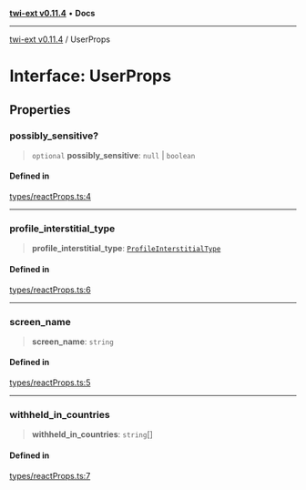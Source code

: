 [**twi-ext v0.11.4**](../README.md) • **Docs**

***

[twi-ext v0.11.4](../README.md) / UserProps

# Interface: UserProps

## Properties

### possibly\_sensitive?

> `optional` **possibly\_sensitive**: `null` \| `boolean`

#### Defined in

[types/reactProps.ts:4](https://github.com/Robot-Inventor/twi-ext/blob/03168b941ce741c510b889fc4bbe7294b3071dcd/src/types/reactProps.ts#L4)

***

### profile\_interstitial\_type

> **profile\_interstitial\_type**: [`ProfileInterstitialType`](../type-aliases/ProfileInterstitialType.md)

#### Defined in

[types/reactProps.ts:6](https://github.com/Robot-Inventor/twi-ext/blob/03168b941ce741c510b889fc4bbe7294b3071dcd/src/types/reactProps.ts#L6)

***

### screen\_name

> **screen\_name**: `string`

#### Defined in

[types/reactProps.ts:5](https://github.com/Robot-Inventor/twi-ext/blob/03168b941ce741c510b889fc4bbe7294b3071dcd/src/types/reactProps.ts#L5)

***

### withheld\_in\_countries

> **withheld\_in\_countries**: `string`[]

#### Defined in

[types/reactProps.ts:7](https://github.com/Robot-Inventor/twi-ext/blob/03168b941ce741c510b889fc4bbe7294b3071dcd/src/types/reactProps.ts#L7)
